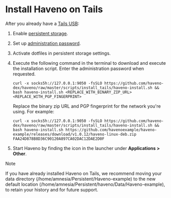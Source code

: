# Install Haveno on Tails

After you already have a [Tails USB](https://tails.net/install/linux/index.en.html#download):

1. Enable [persistent storage](https://tails.net/doc/persistent_storage/index.en.html).
2. Set up [administration password](https://tails.net/doc/first_steps/welcome_screen/administration_password/).
3. Activate dotfiles in persistent storage settings.
4. Execute the following command in the terminal to download and execute the installation script. Enter the administration password when requested.

    ```
    curl -x socks5h://127.0.0.1:9050 -fsSLO https://github.com/haveno-dex/haveno/raw/master/scripts/install_tails/haveno-install.sh && bash haveno-install.sh <REPLACE_WITH_BINARY_ZIP_URL> <REPLACE_WITH_PGP_FINGERPRINT>
    ```
    
    Replace the binary zip URL and PGP fingerprint for the network you're using. For example:
    
    ```
    curl -x socks5h://127.0.0.1:9050 -fsSLO https://github.com/haveno-dex/haveno/raw/master/scripts/install_tails/haveno-install.sh && bash haveno-install.sh https://github.com/havenoexample/haveno-example/releases/download/v1.0.12/haveno-linux-deb.zip FAA24D878B8D36C90120A897CA02DAC12DAE2D0F
    ```
4. Start Haveno by finding the icon in the launcher under **Applications > Other**.

> [!note]
> If you have already installed Haveno on Tails, we recommend moving your data directory (/home/amnesia/Persistent/Haveno-example) to the new default location (/home/amnesia/Persistent/haveno/Data/Haveno-example), to retain your history and for future support.